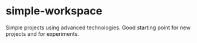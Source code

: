 # simple-workspace
Simple projects using advanced technologies. Good starting point for new projects and for experiments.
